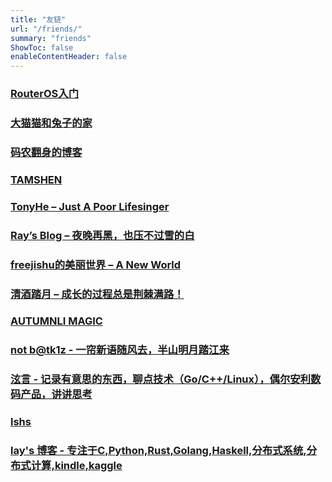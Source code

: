 ```yaml
---
title: "友链"
url: "/friends/"
summary: "friends"
ShowToc: false
enableContentHeader: false
---
```


### [RouterOS入门](https://rosm.cn/)

### [大猫猫和兔子的家](http://www.cat-home.org/)

### [码农翻身的博客](https://blog.csdn.net/qq_40164190)

### [TAMSHEN](https://tamshen.com/)

### [TonyHe – Just A Poor Lifesinger](https://www.ouorz.com/)

### [Ray’s Blog – 夜晚再黑，也压不过雪的白](https://raycoder.me/)

### [freejishu的美丽世界 – A New World](https://www.freejishu.com/)

### [清酒踏月 – 成长的过程总是荆棘满路！](https://blog.lkxin.cn/)

### [AUTUMNLI MAGIC](https://wautumnli.github.io/)

### [not b@tk1z - 一帘新语随风去，半山明月踏江来](https://blog.batkiz.com/)

### [泫言 - 记录有意思的东西，聊点技术（Go/C++/Linux），偶尔安利数码产品，讲讲思考](https://blog.cugxuan.cn/)

### [lshs](https://www.cnblogs.com/lshs/)

### [lay's 博客 - 专注于C,Python,Rust,Golang,Haskell,分布式系统,分布式计算,kindle,kaggle](https://hadxu.github.io/)

